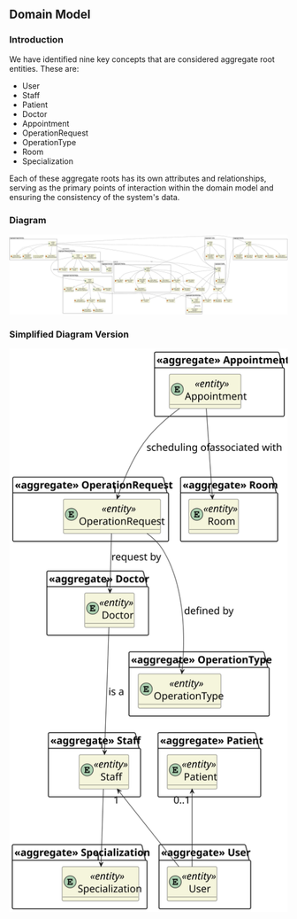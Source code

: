 ## Domain Model


### Introduction
We have identified nine key concepts that are considered aggregate root entities. These are:

* User
* Staff
* Patient
* Doctor
* Appointment
* OperationRequest
* OperationType
* Room
* Specialization

Each of these aggregate roots has its own attributes and relationships, serving as the primary points of interaction within the domain model and ensuring the consistency of the system's data.

### Diagram

![Domain Model](domain-model.svg)

### Simplified Diagram Version

![Domain Model](domain-model-simplification.svg)
